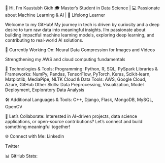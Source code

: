 👋 Hi, I'm Kaustubh Gidh
🎓 Master’s Student in Data Science | 💻 Passionate about Machine Learning & AI | 🧠 Lifelong Learner

Welcome to my GitHub!
My journey in tech is driven by curiosity and a deep desire to turn raw data into meaningful insights. I’m passionate about building impactful machine learning models, exploring deep learning, and contributing to real-world AI solutions.

🌱 Currently Working On:
Neural Data Compression for Images and Videos

Strengthening my AWS and cloud computing fundamentals

🚀 Technologies & Tools:
Programming: Python, R, SQL, PySpark
Libraries & Frameworks: NumPy, Pandas, TensorFlow, PyTorch, Keras, Scikit-learn, Matplotlib, MediaPipe, NLTK
Cloud & Data Tools: AWS, Google Cloud, Azure, GitHub
Other Skills: Data Preprocessing, Visualization, Model Deployment, Exploratory Data Analysis

🛠️ Additional Languages & Tools:
C++, Django, Flask, MongoDB, MySQL, OpenCV

🤝 Let’s Collaborate:
Interested in AI-driven projects, data science applications, or open-source contributions?
Let’s connect and build something meaningful together!

🌐 Connect with Me:
LinkedIn

Twitter

📊 GitHub Stats:


